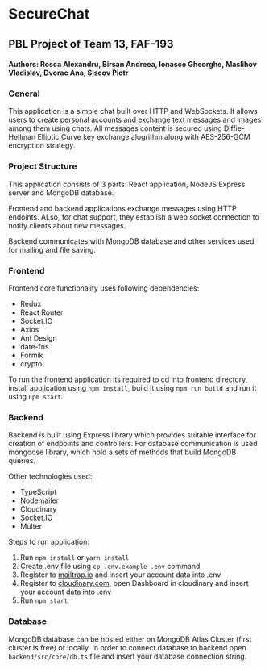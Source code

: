 # SecureChat

## PBL Project of Team 13, FAF-193

#### Authors: Rosca Alexandru, Birsan Andreea, Ionasco Gheorghe, Maslihov Vladislav, Dvorac Ana, Siscov Piotr

### General
This application is a simple chat built over HTTP and WebSockets. It allows users to create personal accounts and exchange text messages and images among them using chats.
All messages content is secured using Diffie-Hellman Elliptic Curve key exchange alogrithm along with AES-256-GCM encryption strategy.

### Project Structure
This application consists of 3 parts: React application, NodeJS Express server and MongoDB database.

Frontend and backend applications exchange messages using HTTP endoints. ALso, for chat support, they establish a web socket connection to notify clients about new messages.

Backend communicates with MongoDB database and other services used for mailing and file saving. 

### Frontend
Frontend core functionality uses following dependencies:
- Redux
- React Router
- Socket.IO
- Axios
- Ant Design
- date-fns
- Formik
- crypto

To run the frontend application its required to cd into frontend directory, install application using ```npm install```, 
build it using ```npm run build``` and run it using ```npm start```.

### Backend
Backend is built using Express library which provides suitable interface for creation of endpoints and controllers.
For database communication is used mongoose library, which hold a sets of methods that build MongoDB queries.

Other technologies used:
- TypeScript
- Nodemailer
- Cloudinary
- Socket.IO
- Multer

Steps to run application:
1) Run ```npm install``` or ```yarn install```
3) Create .env file using ```cp .env.example .env``` command
4) Register to [mailtrap.io](https://mailtrap.io/) and insert your account data into .env
5) Register to [cloudinary.com](https://cloudinary.com/), open Dashboard in cloudinary and insert your account data into .env
6) Run ```npm start```

### Database
MongoDB database can be hosted either on MongoDB Atlas Cluster (first cluster is free) or locally. In order to connect database to backend open 
```backend/src/core/db.ts``` file and insert your database connection string.
